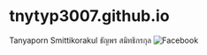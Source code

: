 # tnytyp3007.github.io
Tanyaporn Smittikorakul   ธัญพร   สมิทธิกรกุล
![Facebook](https://scontent.fbkk10-1.fna.fbcdn.net/v/t1.15752-9/120014985_262999188223217_2113640858287174011_n.jpg?_nc_cat=103&_nc_sid=b96e70&_nc_ohc=BAtLOVOJ5m4AX-WWFsT&_nc_ht=scontent.fbkk10-1.fna&oh=7e2eeb37425101e067797f7802fa09ad&oe=5F93AE12)